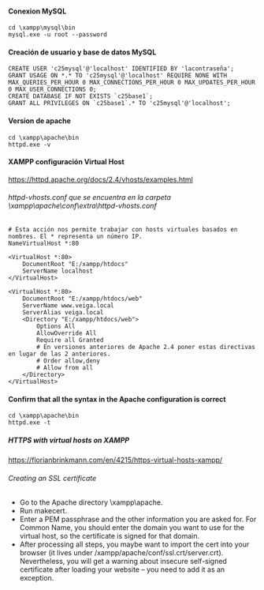 #### Conexion MySQL
~~~
cd \xampp\mysql\bin
mysql.exe -u root --password
~~~

#### Creación de usuario y base de datos MySQL
~~~
CREATE USER 'c25mysql'@'localhost' IDENTIFIED BY 'lacontraseña'; 
GRANT USAGE ON *.* TO 'c25mysql'@'localhost' REQUIRE NONE WITH MAX_QUERIES_PER_HOUR 0 MAX_CONNECTIONS_PER_HOUR 0 MAX_UPDATES_PER_HOUR 0 MAX_USER_CONNECTIONS 0;
CREATE DATABASE IF NOT EXISTS `c25base1`;
GRANT ALL PRIVILEGES ON `c25base1`.* TO 'c25mysql'@'localhost'; 
~~~

#### Version de apache
~~~
cd \xampp\apache\bin
httpd.exe -v
~~~

#### XAMPP configuración Virtual Host
https://httpd.apache.org/docs/2.4/vhosts/examples.html

###### httpd-vhosts.conf que se encuentra en la carpeta \xampp\apache\conf\extra\httpd-vhosts.conf    
~~~
# Esta acción nos permite trabajar con hosts virtuales basados en nombres. El * representa un número IP.
NameVirtualHost *:80

<VirtualHost *:80>
	DocumentRoot "E:/xampp/htdocs"
	ServerName localhost
</VirtualHost>

<VirtualHost *:80>
    DocumentRoot "E:/xampp/htdocs/web"
    ServerName www.veiga.local
    ServerAlias veiga.local
    <Directory "E:/xampp/htdocs/web">
        Options All
        AllowOverride All
        Require all Granted
        # En versiones anteriores de Apache 2.4 poner estas directivas en lugar de las 2 anteriores.
        # Order allow,deny
        # Allow from all
    </Directory>
</VirtualHost>
~~~

#### Confirm that all the syntax in the Apache configuration is correct
~~~
cd \xampp\apache\bin
httpd.exe -t
~~~

##### HTTPS with virtual hosts on XAMPP
https://florianbrinkmann.com/en/4215/https-virtual-hosts-xampp/
###### Creating an SSL certificate
- Go to the Apache directory \xampp\apache.
- Run makecert.
- Enter a PEM passphrase and the other information you are asked for. For Common Name, you should enter the domain you want to use for the virtual host, so the certificate is signed for that domain.
- After processing all steps, you maybe want to import the cert into your browser (it lives under /xampp/apache/conf/ssl.crt/server.crt). Nevertheless, you will get a warning about insecure self-signed certificate after loading your website – you need to add it as an exception.

